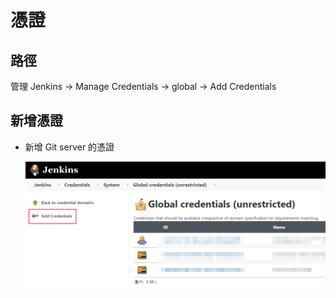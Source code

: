 # 憑證

## 路徑

管理 Jenkins -> Manage Credentials -> global -> Add Credentials

## 新增憑證

- 新增 Git server 的憑證

    ![20200819_105007](img/20200819_105007.png)
